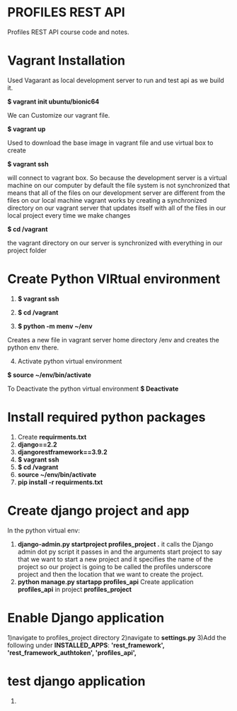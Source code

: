 # PROFILES REST API

Profiles REST API course code and notes.
# Vagrant Installation
Used Vagarant as local development server to run and test api as we build it.

**$ vagrant init ubuntu/bionic64**

We can Customize our vagrant file.

**$ vagrant up**

Used to download the base image in vagrant file and use virtual box to create

**$ vagrant ssh**

will connect to vagrant box. So because the development server is a virtual machine on our computer by default the file system is not synchronized that means that all of the files on our development server are different from the files on our local machine vagrant works by creating a synchronized directory on our vagrant server that updates itself with all of the files in our local project every time we make changes

**$ cd /vagrant**

the vagrant directory on our server is synchronized with everything in our project folder


# Create Python VIRtual environment

1) **$ vagrant ssh**

2) **$ cd /vagrant**

3) **$ python -m menv ~/env**

Creates a new file in vagrant server home directory /env and creates the python env there.

4) Activate python virtual environment

**$ source ~/env/bin/activate**

To Deactivate the python virtual environment
**$ Deactivate**

# Install required python packages
1) Create **requirments.txt**
2) **django==2.2**
3) **djangorestframework==3.9.2**
4) **$ vagrant ssh**
5) **$ cd /vagrant**
6) **source ~/env/bin/activate**
7) **pip install -r requirments.txt**

# Create django project and app
In the python virtual env:

1)  **django-admin.py startproject profiles_project .**
it calls the Django admin dot py script it passes in and the arguments start project to say that we want to start a new project and it specifies the name of the project so our project is going to be called the profiles underscore project and then the location that we want to create the project.
2)  **python manage.py startapp profiles_api**
Create application **profiles_api** in project **profiles_project**

# Enable Django application
1)navigate to profiles_project directory
2)navigate to **settings.py**
3)Add the following under **INSTALLED_APPS**:
**'rest_framework',  'rest_framework_authtoken', 'profiles_api',**

# test django application
1) 
